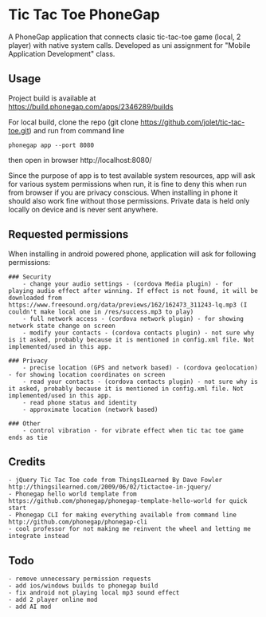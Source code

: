 # Tic Tac Toe PhoneGap

A PhoneGap application that connects clasic tic-tac-toe game (local, 2 player) with native system calls.
Developed as uni assignment for "Mobile Application Development" class.

## Usage
Project build is available at https://build.phonegap.com/apps/2346289/builds

For local build, clone the repo (git clone https://github.com/jolet/tic-tac-toe.git) and run from command line

    phonegap app --port 8080

then open in browser http://localhost:8080/

Since the purpose of app is to test available system resources, app will ask for various system permissions when run, it is fine to deny this when run from browser if you are privacy conscious. When installing in phone it should also work fine without those permissions. Private data is held only locally on device and is never sent anywhere.

## Requested permissions
 When installing in android powered phone, application will ask for following permissions:

    ### Security
        - change your audio settings - (cordova Media plugin) - for playing audio effect after winning. If effect is not found, it will be downloaded from https://www.freesound.org/data/previews/162/162473_311243-lq.mp3 (I couldn't make local one in /res/success.mp3 to play)
        - full network access - (cordova network plugin) - for showing network state change on screen
        - modify your contacts - (cordova contacts plugin) - not sure why is it asked, probably because it is mentioned in config.xml file. Not implemented/used in this app.
        
    ### Privacy
        - precise location (GPS and network based) - (cordova geolocation) - for showing location coordinates on screen
        - read your contacts - (cordova contacts plugin) - not sure why is it asked, probably because it is mentioned in config.xml file. Not implemented/used in this app.
        - read phone status and identity
        - approximate location (network based)
        
    ### Other
        - control vibration - for vibrate effect when tic tac toe game ends as tie
        
        
## Credits
    - jQuery Tic Tac Toe code from ThingsILearned By Dave Fowler http://thingsilearned.com/2009/06/02/tictactoe-in-jquery/
    - Phonegap hello world template from https://github.com/phonegap/phonegap-template-hello-world for quick start
    - Phonegap CLI for making everything available from command line http://github.com/phonegap/phonegap-cli
    - cool professor for not making me reinvent the wheel and letting me integrate instead

## Todo
    - remove unnecessary permission requests
    - add ios/windows builds to phonegap build
    - fix android not playing local mp3 sound effect
    - add 2 player online mod
    - add AI mod
